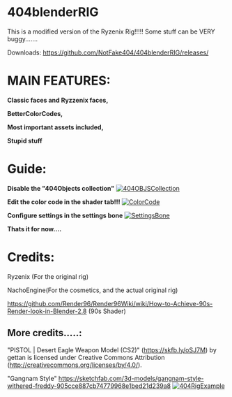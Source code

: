 # 404blenderRIG
This is a modified version of the Ryzenix Rig!!!!!
Some stuff can be VERY buggy.......

Downloads: https://github.com/NotFake404/404blenderRIG/releases/

# MAIN FEATURES:
**Classic faces and Ryzzenix faces,**

**BetterColorCodes,**

**Most important assets included,**

**Stupid stuff**

# Guide:
**Disable the "404Objects collection"**
[![404OBJSCollection](https://cdn.discordapp.com/attachments/1308449826891108463/1339581109855326248/qgSHtAq.png?ex=67af3da0&is=67adec20&hm=0f927f37bbdf0cdb60e30d320bcfd4f82e1b8dfd2205ccdea40616fd4c5073a3& "404OBJSCollection")](https://cdn.discordapp.com/attachments/1308449826891108463/1339581109855326248/qgSHtAq.png?ex=67af3da0&is=67adec20&hm=0f927f37bbdf0cdb60e30d320bcfd4f82e1b8dfd2205ccdea40616fd4c5073a3& "404OBJSCollection")

**Edit the color code in the shader tab!!!**
[![ColorCode](https://cdn.discordapp.com/attachments/1308449826891108463/1339582003036688434/H5fkbFq.png?ex=67af3e75&is=67adecf5&hm=010c5b525a43c5a7551381623f4633a384152fde0bbf77cf6f68c4aa6c646abb& "ColorCode")](https://cdn.discordapp.com/attachments/1308449826891108463/1339582003036688434/H5fkbFq.png?ex=67af3e75&is=67adecf5&hm=010c5b525a43c5a7551381623f4633a384152fde0bbf77cf6f68c4aa6c646abb& "ColorCode")

**Configure settings in the settings bone**
[![SettingsBone](https://cdn.discordapp.com/attachments/1308449826891108463/1339582677522841620/Lm98xyA.png?ex=67af3f16&is=67aded96&hm=993eb6fa817f326bdf0f9e50fc7b9347d044640f1a59faecbd1dc285c8e563bd& "SettingsBone")](https://cdn.discordapp.com/attachments/1308449826891108463/1339582677522841620/Lm98xyA.png?ex=67af3f16&is=67aded96&hm=993eb6fa817f326bdf0f9e50fc7b9347d044640f1a59faecbd1dc285c8e563bd& "SettingsBone")

**Thats it for now....**
# Credits:

Ryzenix (For the original rig)

NachoEngine(For the cosmetics, and the actual original rig)

https://github.com/Render96/Render96Wiki/wiki/How-to-Achieve-90s-Render-look-in-Blender-2.8 (90s Shader)

## More credits.....:

"PISTOL | Desert Eagle Weapon Model (CS2)" (https://skfb.ly/oSJ7M) by gettan is licensed under Creative Commons Attribution (http://creativecommons.org/licenses/by/4.0/).

"Gangnam Style"  https://sketchfab.com/3d-models/gangnam-style-withered-freddy-905cce887cb74779968e1bed21d239a8
[![404RigExample](https://cdn.discordapp.com/attachments/1308449826891108463/1339579898850705428/XWUk7dR.png?ex=67af3c80&is=67adeb00&hm=b5ed740ff5563ffa0403e30f8232a2b770cae2fcedd11f6d5cfd0265d5c214e9& "404RigExample")](http://cdn.discordapp.com/attachments/1308449826891108463/1339579898850705428/XWUk7dR.png?ex=67af3c80&is=67adeb00&hm=b5ed740ff5563ffa0403e30f8232a2b770cae2fcedd11f6d5cfd0265d5c214e9& "404RigExample")
